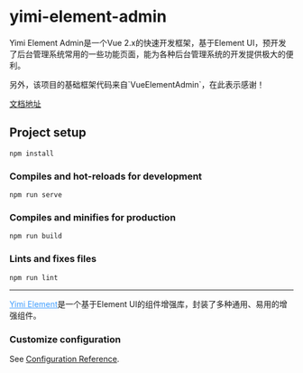 # yimi-element-admin

<p>
    Yimi Element Admin是一个Vue 2.x的快速开发框架，基于Element
    UI，预开发了后台管理系统常用的一些功能页面，能为各种后台管理系统的开发提供极大的便利。
</p>
<p>
    另外，该项目的基础框架代码来自`VueElementAdmin`，在此表示感谢！
</p>


[文档地址](http://yimi.uublue.com)

## Project setup

```
npm install
```

### Compiles and hot-reloads for development

```
npm run serve
```

### Compiles and minifies for production

```
npm run build
```

### Lints and fixes files

```
npm run lint
```

---

<p>
    <a target="_blank" style="color: #409eff" href="https://www.npmjs.com/package/@uublue/yimi-element">Yimi Element</a>是一个基于Element
    UI的组件增强库，封装了多种通用、易用的增强组件。
</p>

### Customize configuration

See [Configuration Reference](https://cli.vuejs.org/config/).
